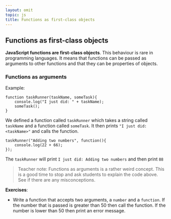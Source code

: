 ```yaml
---
layout: omit
topic: js
title: Functions as first-class objects
---
```


## Functions as first-class objects

**JavaScript functions are first-class objects**. This behaviour is rare in programming languages. It means that functions can be passed as arguments to other functions and that they can be properties of objects. 

### Functions as arguments

Example:

```
function taskRunner(taskName, someTask){
	console.log("I just did: " + taskName);
	someTask();
}
```

We defined a function called `taskRunner` which takes a string called `taskName` and a function called `someTask`. It then prints `"I just did: <taskName>"` and calls the function.

```
taskRunner("Adding two numbers", function(){
	console.log(22 + 66);
});
```

The `taskRunner` will print `I just did: Adding two numbers` and then print `88`

> Teacher note: Functions as arguments is a rather weird concept. This is a good time to stop and ask students to explain the code above. See if there are any misconceptions.

**Exercises**:

* Write a function that accepts two arguments, a `number` and a `function`. If the number that is passed is greater than 50 then call the function. If the number is lower than 50 then print an error message.